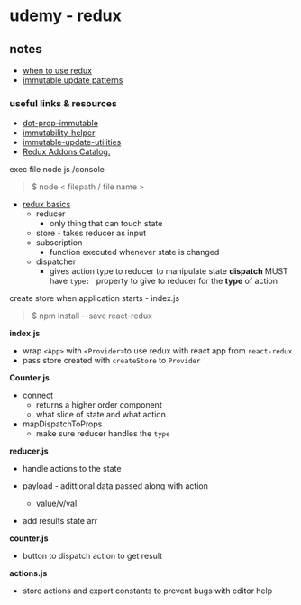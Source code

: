# udemy - redux

## notes
- [when to use redux](notes/redux.md)
- [immutable update patterns](notes/immutable-update.md)

### useful links & resources 
- [dot-prop-immutable](https://github.com/debitoor/dot-prop-immutable)
- [immutability-helper](https://github.com/kolodny/immutability-helper)
- [immutable-update-utilities](https://github.com/markerikson/redux-ecosystem-links/blob/master/immutable-data.md#immutable-update-utilities)
- [Redux Addons Catalog.](https://github.com/markerikson/redux-ecosystem-links)

exec file node js /console

> $ node < filepath / file name >

- [redux basics](redux-basics.js)
    - reducer 
        - only thing that can touch state
    - store - takes reducer as input
    - subscription 
        - function executed whenever state is changed
    - dispatcher 
        - gives action type to reducer to manipulate state
        **dispatch** MUST have ```type: ``` property to give to reducer for the **type** of action


create store when application starts - index.js

>  $ npm install --save react-redux  

**index.js**
- wrap `<App>` with ```<Provider>```to use redux with react app from `react-redux`
- pass store created with `createStore` to `Provider`


**Counter.js**
- connect 
    - returns a higher order component 
    - what slice of state and what action
- mapDispatchToProps
    - make sure reducer handles the `type` 

**reducer.js**
- handle actions to the state

- payload - adittional data passed along with action
    - value/v/val

- add results state arr

**counter.js**
- button to dispatch action to get result


**actions.js**
- store actions and export constants to prevent bugs with editor help